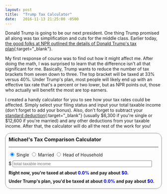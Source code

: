 ```yaml
---
layout: post
title:  "Trump Tax Calculator"
date:   2016-11-13 21:25:00 -0500
---
```


Donald Trump is going to be our next president. One thing 
Trump promised all along was tax simplification and cuts for the middle
class. Earlier today, [the good folks at NPR outlined the details of Donald
Trump's tax plan](http://www.npr.org/2016/11/13/501739277/who-benefits-from-donald-trumps-tax-plan){:target="_blank"}.

My first response of course was to find out how it might affect me. After
doing the math, 
I was surprised to learn that the difference isn't all that significant for me.
Basically, Trump wants to
reduce the number of tax brackets from seven down to three. The top bracket
will be taxed at 33% versus 40%. Under Trump's plan, most people will 
likely end up with an effective tax rate that's a percent or two lower,
but as NPR points out, those who actually will benefit the most are top
earners.

I created a handy calculator for you to see how your tax rates could be
affected. Simply select your filing status and input your total taxable
income (don't forget to add your bonus). Also, don't forget to subtract
your [standard deduction](https://www.irs.gov/publications/p17/ch20.html#en_US_2015_publink100017022){:target="_blank"}
(usually $6,300 if you're single or $12,600
if you're married) and any other deductions from your taxable income. 
After that, the calculator will do all the rest of the work
for you! 

<link href="/css/bootstrap.css" rel="stylesheet">
<script src="https://ajax.googleapis.com/ajax/libs/jquery/3.1.1/jquery.min.js"></script>
<script src="/js/bootstrap.min.js"></script>
<script src="/js/trump.js"></script>
<div style="border: 1px solid gray; border-radius: 18px; padding: 10px;">
<h3 style="margin: 0px;">Michael's Tax Comparison Calculator</h3>
<hr/>
<div class="btn-group" data-toggle="buttons" style="margin: 10px 0px 10px 0px;">
    <label class="btn btn-primary active">
        <input type="radio" name="filing" onchange="calcTaxes()" value="1" autocomplete="off" checked> Single
    </label>
    <label class="btn btn-primary">
        <input type="radio" name="filing" onchange="calcTaxes()" value="2" autocomplete="off"> Married
    </label>
    <label class="btn btn-primary">
        <input type="radio" name="filing" onchange="calcTaxes()" value="3" autocomplete="off"> Head of Household
    </label>
</div>
<div class="input-group">
    <span class="input-group-addon">$</span>
    <input type="number" id="income" onkeyup="calcTaxes()" style="width: 93%;" class="form-control" min="0" step="0.01" placeholder="total taxable income">
</div>
<h4 style="margin: 10px 0px 10px 0px;">Right now, you're taxed at about <span id="rate1" style="color: #0000ff;">0.0%</span> and pay about 
<span id="amt1" style="color: #0000ff;">$0</span>.</h4>
<h4 style="margin: 10px 0px 5px 0px;">Under Trump's plan, you'd be taxed at about <span id="rate2" style="color: #0000ff;">0.0%</span> and pay about 
<span id="amt2" style="color: #0000ff;">$0</span>.</h4>
</div>
